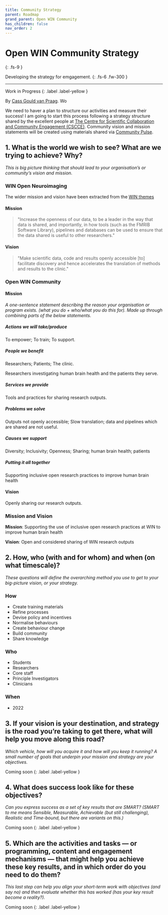 ```yaml
---
title: Community Strategy
parent: Roadmap
grand_parent: Open WIN Community
has_children: false
nav_order: 2
---
```



# Open WIN Community Strategy
{: .fs-9 }

Developing the strategy for emgagement.
{: .fs-6 .fw-300 }

---

Work in Progress
{: .label .label-yellow }

By [Cass Gould van Praag](https://cassgvp.github.io/WIN-Open-Neuroimaging-Community/docs/community/community-who.html#community-coordinator---cassandra-gould-van-praag-sheher). Wo

We need to haver a plan to structure our activities and measure their success! I am going to start this process following a strategy structure shared by the excellent people at [The Centre for Scientific Collaboration and Community Engagement (CSCCE)](https://www.cscce.org/2019/03/14/an-agile-community-strategy-or-how-to-use-okrs-to-say-no-and-stay-focused/). Community vision and mission statements will be created using materials shared via [Community Pulse](https://www.communitypulse.io/50-metrics-kpis-and-okrs/).

## 1. What is the world we wish to see? What are we trying to achieve? Why?
*This is big picture thinking that should lead to your organisation’s or community’s vision and mission.*

### WIN Open Neuroimaging

The wider mission and vision have been extracted from the [WIN themes]((https://www.win.ox.ac.uk/about/themes))

#### Mission
> "Increase the openness of our data, to be a leader in the way that data is shared, and importantly, in how tools (such as the FMRIB Software Library), pipelines and databases can be used to ensure that the data shared is useful to other researchers."

#### Vision
> "Make scientific data, code and results openly accessible [to] facilitate discovery and hence accelerates the translation of methods and results to the clinic."

### Open WIN Community

#### Mission
*A  one-sentence  statement  describing  the  reason your  organisation or program  exists.  (what  you  do +  who/what  you  do  this  for). Made up through combining parts of the below statements.*

##### Actions we will take/produce
To empower; To train; To support.

##### People we benefit
Researchers; Patients; The clinic.

Researchers investigating human brain health and the patients they serve.

##### Services we provide
Tools and practices for sharing research outputs.

##### Problems we solve
Outputs not openly accessible; Slow translation; data and pipelines which are shared are not useful.

##### Causes we support
Diversity; Inclusivity; Openness; Sharing; human brain health; patients

##### Putting it all together
Supporting inclusive open research practices to improve human brain health

#### Vision
Openly sharing our research outputs.

### Mission and Vision
**Mission**: Supporting the use of inclusive open research practices at WIN to improve human brain health

**Vision**: Open and considered sharing of WIN research outputs

## 2. How, who (with and for whom) and when (on what timescale)?
*These questions will define the overarching method you use to get to your big-picture vision, or your strategy.*
### How
- Create training materials
- Refine processes
- Devise policy and incentives
- Normalise behaviours
- Create behaviour change
- Build community
- Share knowledge

### Who
- Students
- Researchers
- Core staff
- Principle Investigators
- Clinicians

### When
- 2022


## 3. If your vision is your destination, and strategy is the road you’re taking to get there, what will help you move along this road?
*Which vehicle, how will you acquire it and how will you keep it running? A small number of goals that underpin your mission and strategy are your objectives.*

Coming soon
{: .label .label-yellow }

## 4. What does success look like for these objectives?
*Can you express success as a set of key results that are SMART? (SMART to me means Sensible, Measurable, Achievable (but still challenging), Realistic and Time-bound, but there are variants on this.)*

Coming soon
{: .label .label-yellow }

## 5. Which are the activities and tasks — or programming, content and engagement mechanisms — that might help you achieve these key results, and in which order do you need to do them?
*This last step can help you align your short-term work with objectives (and say no) and then evaluate whether this has worked (has your key result become a reality?).*

Coming soon
{: .label .label-yellow }
